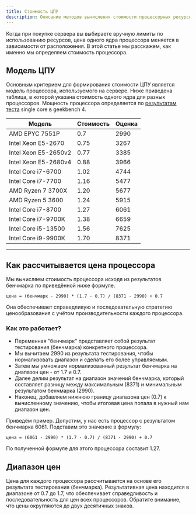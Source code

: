```yaml
---
title: Стоимость ЦПУ
description: Описание методов вычисления стоимости процессорных ресурсов на хостинге.
---
```


Когда при покупке сервера вы выбираете вручную лимиты по использованию ресурсов, цена одного ядра процессора меняется в зависимости от расположения. В этой статье мы расскажем, как именно мы определяем стоимость процессора.

## Модель ЦПУ

Основным критерием для формирования стоимости ЦПУ является модель процессора, используемого на сервере. Ниже приведена таблица, в которой указана стоимость одного ядра для разных процессоров. Мощность процессора определяется по [результатам теста](https://www.chaynikam.info/cpu_comparison.html) single core в geekbench 4.

| Модель               | Стоимость | Оценка |
| -------------------- | --------- | ------ |
| AMD EPYC 7551P       | 0.7       | 2990   |
| Intel Xeon E5-2670   | 0.75      | 3267   |
| Intel Xeon E5-2650v2 | 0.77      | 3385   |
| Intel Xeon E5-2680v4 | 0.88      | 3966   |
| Intel Core i7-6700   | 1.02      | 4744   |
| Intel Core i7-7700   | 1.16      | 5477   |
| AMD Ryzen 7 3700X    | 1.20      | 5677   |
| AMD Ryzen 5 3600     | 1.24      | 5915   |
| Intel Core i7-8700   | 1.27      | 6061   |
| Intel Core i7-9700K  | 1.38      | 6659   |
| Intel Core i5-13500  | 1.56      | 7625   |
| Intel Core i9-9900K  | 1.70      | 8371   |

---

## Как рассчитывается цена процессора

Мы вычисляем стоимость процессора исходя из результатов бенчмарка по приведённой ниже формуле.

```
цена = (бенчмарк - 2990) * (1.7 - 0.7) / (8371 - 2990) + 0.7
```

Она обеспечивает справедливую и последовательную стратегию ценообразования с учётом производительности каждого процессора.

### Как это работает?

- Переменная "бенчмарк" представляет собой результат тестирования (бенчмарка) конкретного процессора.
- Мы вычитаем 2990 из результата тестирования, чтобы нормализовать диапазон и сделать его более управляемым.
- Затем мы умножаем нормализованный результат бенчмарка на диапазон цен - от 1.7 и 0.7.
- Далее делим результат на диапазон значений бенчмарка, который составляет разницу между максимальным (8371) и минимальным результатом бенчмарка (2990).
- Наконец, добавляем нижнюю границу диапазона цен (0.7) к вычисленному значению, чтобы итоговая цена попала в нужный нам диапазон цен.

Приведём пример. Допустим, у нас есть процессор с результатом бенчмарка 6061. Подставим это значение в формулу:

```
цена = (6061 - 2990) * (1.7 - 0.7) / (8371 - 2990) + 0.7
```

По полученной формуле для этого процессора составит 1.27.

## Диапазон цен

Цена для каждого процессора рассчитывается на основе его результата тестирования (бенчмарка). Результативная цена находится в диапазоне от 0.7 до 1.7, что обеспечивает справедливость и последовательность для цен всех процессоров. Обратите внимание, что цены округляются до двух десятичных знаков.
